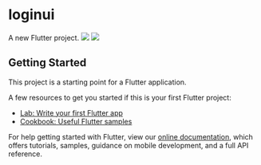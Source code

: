 # loginui

A new Flutter project.
<img src="https://scontent.ftun1-1.fna.fbcdn.net/v/t1.15752-9/74265361_1155150338208122_890875280611082240_n.jpg?_nc_cat=101&_nc_oc=AQlOBKxiJSLG8_qvjSsXURsJgzER3wgFsFXQClwu-uVHO0GqncAIuGx7eu01jy2FJsw&_nc_ht=scontent.ftun1-1.fna&oh=3634a1b183f6fbcf7072918156ab03aa&oe=5E8A02CC"> <img src="https://scontent.ftun1-1.fna.fbcdn.net/v/t1.15752-9/75328846_2517769078259114_1257824800911392768_n.jpg?_nc_cat=110&_nc_oc=AQnS7zdSZ9MhtUHATorlCihQF0jjwDWHAWkieXIGcENQAQK_fm_mXOeHwQW4h97sjMA&_nc_ht=scontent.ftun1-1.fna&oh=56fcfec4daeeddef068ca1a7618267c7&oe=5E4F1BF8">

## Getting Started

This project is a starting point for a Flutter application.

A few resources to get you started if this is your first Flutter project:

- [Lab: Write your first Flutter app](https://flutter.dev/docs/get-started/codelab)
- [Cookbook: Useful Flutter samples](https://flutter.dev/docs/cookbook)

For help getting started with Flutter, view our
[online documentation](https://flutter.dev/docs), which offers tutorials,
samples, guidance on mobile development, and a full API reference.
